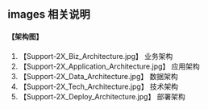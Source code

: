 ## images 相关说明

#### 【架构图】

1. 【Support-2X_Biz_Architecture.jpg】              业务架构
2. 【Support-2X_Application_Architecture.jpg】      应用架构
3. 【Support-2X_Data_Architecture.jpg】             数据架构
4. 【Support-2X_Tech_Architecture.jpg】             技术架构
5. 【Support-2X_Deploy_Architecture.jpg】           部署架构